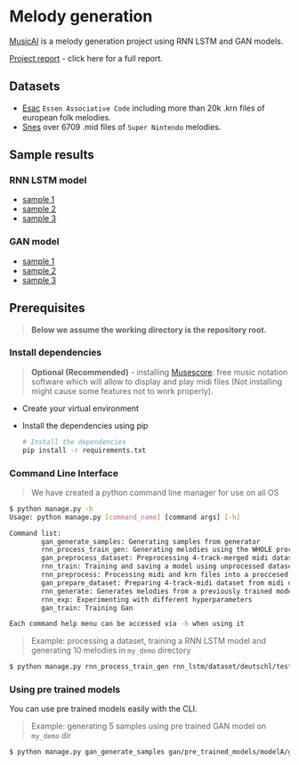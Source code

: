 # Melody generation

[MusicAI](https://github.com/Exital/GeneratingMelodies.git) is a melody generation project using RNN LSTM and GAN models.

[Project report](https://github.com/Exital/GeneratingMelodies/blob/master/docs/Generating%20Melodies.pdf) - click here for a full report.

## Datasets

- [Esac](http://www.esac-data.org) `Essen Associative Code` including more than 20k .krn files of european folk melodies.
- [Snes](https://www.vgmusic.com/music/console/nintendo/snes/) over 6709 .mid files of `Super Nintendo` melodies.

## Sample results
### RNN LSTM model
- [sample 1](https://github.com/Exital/GeneratingMelodies/tree/master/best_results/rnn_piano_1.mp3)
- [sample 2](https://github.com/Exital/GeneratingMelodies/tree/master/best_results/rnn_piano_2.mp3)
- [sample 3](https://github.com/Exital/GeneratingMelodies/tree/master/best_results/rnn_multi.mp3)

### GAN model
- [sample 1](https://github.com/Exital/GeneratingMelodies/tree/master/best_results/gan_1.mp3)
- [sample 2](https://github.com/Exital/GeneratingMelodies/tree/master/best_results/gan_2.mp3)
- [sample 3](https://github.com/Exital/GeneratingMelodies/tree/master/best_results/gan_3.mp3)


## Prerequisites

> __Below we assume the working directory is the repository root.__

### Install dependencies

> __Optional (Recommended)__ - installing [Musescore](https://musescore.org/en): free music notation software which will allow to display and play midi files (Not installing might cause some features not to work properly).
- Create your virtual environment
- Install the dependencies using pip

  ```sh
  # Install the dependencies
  pip install -r requirements.txt
  ```
  
### Command Line Interface

> We have created a python command line manager for use on all OS

```sh
$ python manage.py -h
Usage: python manage.py [command_name] [command args] [-h]

Command list: 
        gan_generate_samples: Generating samples from generator
        rnn_process_train_gen: Generating melodies using the WHOLE process of pre processing training and generating
        gan_preprocess_dataset: Preprocessing 4-track-merged midi dataset to npy file
        rnn_train: Training and saving a model using unprocessed dataset
        rnn_preprocess: Processing midi and krn files into a proccesed .npy and mapping.json files
        gan_prepare_dataset: Preparing 4-track-midi dataset from midi dataset
        rnn_generate: Generates melodies from a previously trained model
        rnn_exp: Experimenting with different hyperparameters
        gan_train: Training Gan

Each command help menu can be accessed via -h when using it
```
> Example: processing a dataset, training a RNN LSTM model and generating 10 melodies in `my_demo` directory

```sh
$ python manage.py rnn_process_train_gen rnn_lstm/dataset/deutschl/test my_demo --num 10 --epochs 50
```

### Using pre trained models

You can use pre trained models easily with the CLI.

> Example: generating 5 samples using pre trained GAN model on `my_demo` dir

```sh
$ python manage.py gan_generate_samples gan/pre_trained_models/modelA/generator.pt my_demo --num 5
